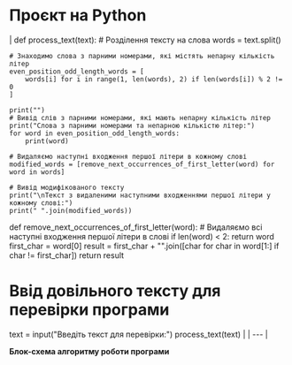 # Проєкт на Python
| def process_text(text):
    # Розділення тексту на слова
    words = text.split()
    
    # Знаходимо слова з парними номерами, які містять непарну кількість літер
    even_position_odd_length_words = [
        words[i] for i in range(1, len(words), 2) if len(words[i]) % 2 != 0
    ]
    
    print("")
    # Вивід слів з парними номерами, які мають непарну кількість літер
    print("Слова з парними номерами та непарною кількістю літер:")
    for word in even_position_odd_length_words:
        print(word)
    
    # Видаляємо наступні входження першої літери в кожному слові
    modified_words = [remove_next_occurrences_of_first_letter(word) for word in words]
    
    # Вивід модифікованого тексту
    print("\nТекст з видаленими наступними входженнями першої літери у кожному слові:")
    print(" ".join(modified_words))


def remove_next_occurrences_of_first_letter(word):
    # Видаляємо всі наступні входження першої літери в слові
    if len(word) < 2:
        return word
    first_char = word[0]
    result = first_char + "".join([char for char in word[1:] if char != first_char])
    return result

# Ввід довільного тексту для перевірки програми
text = input("Введіть текст для перевірки:")
process_text(text) | 
| --- |

**Блок-схема алгоритму роботи програми**
